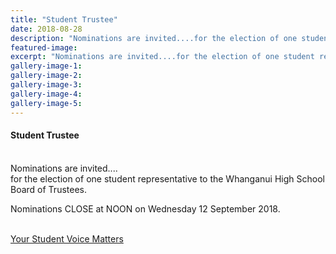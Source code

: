 ```yaml
---
title: "Student Trustee"
date: 2018-08-28
description: "Nominations are invited....for the election of one student representative to the WHS Board of Trustees 2018..."
featured-image: 
excerpt: "Nominations are invited....for the election of one student representative to the WHS Board of Trustees 2018."
gallery-image-1: 
gallery-image-2: 
gallery-image-3: 
gallery-image-4: 
gallery-image-5: 
---
```


<h4>Student Trustee<br /><br /></h4>
<p>Nominations are invited....<br />for the election of one student representative to the Whanganui High School Board of Trustees.&nbsp;</p>
<p>Nominations CLOSE at NOON on Wednesday 12 September 2018.<br /><br /></p>
<p><a href="http://c1940652.r52.cf0.rackcdn.com/5b84cf8fff2a7c03cc0004a6/Student-Notice-Poster---Calling-for-Nominations.2018-(003).pdf">Your Student Voice Matters</a></p>

